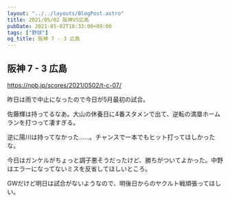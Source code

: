 ```yaml
---
layout: "../../layouts/BlogPost.astro"
title: 2021/05/02 阪神VS広島
pubDate: 2021-05-02T18:33:00+09:00
tags: ["野球"]
og_title: 阪神 7 - 3 広島
---
```


## 阪神 7 - 3 広島

https://npb.jp/scores/2021/0502/t-c-07/


昨日は雨で中止になったので今日が5月最初の試合。

佐藤輝は持ってるなあ。大山の休養日に4番スタメンで出て、逆転の満塁ホームランを打つって凄すぎる。

逆に陽川は持ってなかった……。チャンスで一本でもヒット打ってほしかったな。

今日はガンケルがちょっと調子悪そうだったけど、勝ちがついてよかった。中野はエラーになってないミスを反省してほしいところ。

GWだけど明日は試合がないようなので、明後日からのヤクルト戦頑張ってほしい。